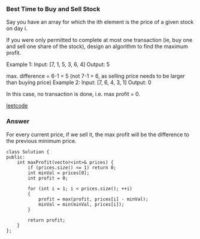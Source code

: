 ### Best Time to Buy and Sell Stock
Say you have an array for which the ith element is the price of a given stock on day i.

If you were only permitted to complete at most one transaction (ie, buy one and sell one share of the stock), design an algorithm to find the maximum profit.

Example 1:
Input: [7, 1, 5, 3, 6, 4]
Output: 5

max. difference = 6-1 = 5 (not 7-1 = 6, as selling price needs to be larger than buying price)
Example 2:
Input: [7, 6, 4, 3, 1]
Output: 0

In this case, no transaction is done, i.e. max profit = 0.

[leetcode](https://leetcode.com/problems/best-time-to-buy-and-sell-stock/description/)

### Answer 
For every current price, if we sell it, the max profit will be the difference to the previous minimum price. 

	class Solution {
	public:
	    int maxProfit(vector<int>& prices) {
	        if (prices.size() <= 1) return 0;
	        int minVal = prices[0];
	        int profit = 0;
	        
	        for (int i = 1; i < prices.size(); ++i)
	        {
	            profit = max(profit, prices[i] - minVal);
	            minVal = min(minVal, prices[i]);
	        }
	        
	        return profit;
	    }
	};